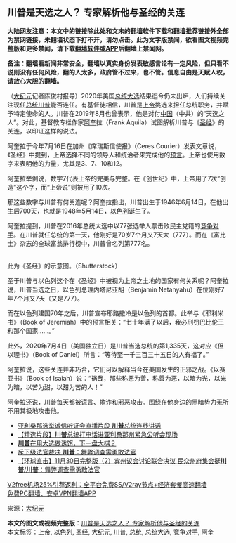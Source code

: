  <h2>川普是天选之人？ 专家解析他与圣经的关连</h2> <p class="notice"><b>大陆网友注意：本文中的链接除此处和文末的<a href="https://github.com/bannedbook/fanqiang" >翻墙</a>软件下载和<a href="https://github.com/killgcd/justmysocks/blob/master/README.md">翻墙推荐</a>链接外全部为禁网链接，未翻墙状态下打不开，请勿点击。此为文字版禁闻，欲看图文视频完整版和更多禁闻，请下载<a href="https://github.com/bannedbook/fanqiang">翻墙软件或APP</a>后翻墙上禁闻网。</p><p>备注：翻墙看新闻非常安全，翻墙以真实身份发表敏感言论有一定风险，但只看不说则没有任何风险，翻的人太多，政府管不过来，也不管。信息自由是天赋人权，请放心大胆的翻墙。</b></p>  <div class="entry"> <p></p> <p>（<span class='wp_keywordlink_affiliate'><a href="http://www.epochtimes.com/" title="大纪元" target="_blank">大纪元</a></span>记者陈俊村报导）2020年美国<a href="https://www.bannedbook.org/bnews/tag/%e6%80%bb%e7%bb%9f%e5%a4%a7%e9%80%89/" class="st_tag internal_tag" rel="tag" title="标签 总统大选 下的日志">总统大选</a>结果迄今仍未出炉，人们持续关注现任<a href="https://www.bannedbook.org/bnews/tag/%e6%80%bb%e7%bb%9f/" class="st_tag internal_tag" rel="tag" title="标签 总统 下的日志">总统</a><a href="https://www.bannedbook.org/bnews/tag/%e5%b7%9d%e6%99%ae/" class="st_tag internal_tag" rel="tag" title="标签 川普 下的日志">川普</a>能否连任。有基督徒相信，川普是<a href="https://www.bannedbook.org/bnews/tag/%e4%b8%8a%e5%b8%9d/" class="st_tag internal_tag" rel="tag" title="标签 上帝 下的日志">上帝</a>挑选来担任总统职务，并赋予特定使命的人。川普在2019年8月也曾表示，他是对付<span class='wp_keywordlink_affiliate'><a href="https://www.bannedbook.org/" title="中国" target="_blank">中国</a></span>（中共）的“天选之人”。对此，基督教专栏作家<a href="https://www.bannedbook.org/bnews/tag/%E9%98%BF%E5%A5%8E/" class="st_tag internal_tag" rel="tag" title="标签 阿奎 下的日志">阿奎</a>拉（Frank Aquila）试图解析川普与《<a href="https://www.bannedbook.org/bnews/tag/%e5%9c%a3%e7%bb%8f/" class="st_tag internal_tag" rel="tag" title="标签 圣经 下的日志">圣经</a>》的关连，以印证这样的说法。</p> <p>阿奎拉于今年7月16日在加州《席瑞斯信使报》（Ceres Courier）发表文章说，《圣经》中提到，上帝选择不同的领导人和统治者来完成他的<span class='wp_keywordlink'><a href="https://www.bannedbook.org/forum5/" title="预言玄学禁书下载" rel="nofollow">预言</a></span>。上帝也使用数字来表明他的力量，尤其是3、7、10和12。</p> <p>阿奎拉举例说，数字7代表上帝的完美与完整。在《创世纪》中，上帝用了7次“创造”这个字，而“上帝说”则被用了10次。</p>  <p>那这些数字与川普有何关连呢？阿奎拉指出，川普出生于1946年6月14日，在他出生后700天，也就是1948年5月14日，<a href="https://www.bannedbook.org/bnews/tag/%e4%bb%a5%e8%89%b2%e5%88%97/" class="st_tag internal_tag" rel="tag" title="标签 以色列 下的日志">以色列</a>诞生了。</p> <p>阿奎拉提到，川普在2016年总统大选中以77张选举人票击败民主党籍的<a href="https://www.bannedbook.org/bnews/tag/%E7%AB%9E%E4%BA%89%E5%AF%B9%E6%89%8B/" class="st_tag internal_tag" rel="tag" title="标签 竞争对手 下的日志">竞争对手</a>。在川普就任总统的第一天，他刚好是70岁7个月又7天大（777）。而在《富比士》杂志的全球富翁排行榜中，川普曾名列第777名。</p> <p><br /> 此为《圣经》的示意图。（Shutterstock）</p> <p>至于川普与以色列这个在《圣经》中被视为上帝之土地的国家有何关系呢？阿奎拉说，川普当选之日，以色列总理内塔尼亚胡（Benjamin Netanyahu）在位刚好7年7个月又7天（又是777）。</p>  <p>而在以色列建国70年之后，川普宣布耶路撒冷是以色列的首都。此举与《耶利米书》（Book of Jeremiah）中的预言相关：“七十年满了以后，我必刑罚巴比伦王和那个国家……。”</p> <p>此外，2020年7月4日（美国独立日）是川普当选总统的第1,335天，这对应《但以理书》（Book of Daniel）所言：“等待至一千三百三十五日的人有福了。”</p> <p>阿奎拉说，这些关连并非巧合，它们可以解释当今在美国发生的正邪之战。《以赛亚书》（Book of Isaiah）说：“祸哉，那些称恶为善，称善为恶，以暗为光，以光为暗，以苦为甜，以甜为苦的人！”</p> <p>阿奎拉还说，川普每天都被谎言、欺诈和邪恶攻击。围绕在他身边的黑暗势力无所不用其极地攻击他。</p>  <ul class='op-related-articles' title='相关阅读'> <li><a href='https://www.bannedbook.org/bnews/bannedvideo/20201201/1439919.html' target='_blank'>亚利桑那选举诚信听证会直播片段  <b>川普</b>总统连线讲话</a></li> <li><a href='https://www.bannedbook.org/bnews/bannedvideo/20201201/1439914.html' target='_blank'>【精选片段】<b>川普</b>总统打电话进亚利桑那州紧急公听会现场</a></li> <li><a href='https://www.bannedbook.org/bnews/cbnews/20201201/1439909.html' target='_blank'><b>川普</b>在用大选做诱饵，下一盘大棋？</a></li> <li><a href='https://www.bannedbook.org/bnews/taiwannews/20201201/1439906.html' target='_blank'>斥下级法官裁决 <b>川普</b>：舞弊调查需勇敢法官</a></li> <li><a href='https://www.bannedbook.org/bnews/bannedvideo/20201201/1439889.html' target='_blank'>【环球直击】11月30日完整版（2）宾州议会讨论联合决议 民众州府集会挺<b>川普</b>/<b>川普</b>：舞弊调查需勇敢法官</a></li> </ul> <p class="texttj"> <a href="https://www.bannedbook.org/forum23/topic22702.html" target="_blank">V2free机场25%引荐返利：全平台免费SS/V2ray节点+经济套餐高速翻墙</a><br/> <a href="https://github.com/bannedbook/fanqiang/wiki/%E7%A6%81%E9%97%BB%E7%BD%91%E5%AE%89%E5%8D%93%E7%BF%BB%E5%A2%99%E6%96%B0%E9%97%BBAPP" target="_blank">免费PC翻墙、安卓VPN翻墙APP</a></p><p>来源：<a href="https://www.bannedbook.org/bnews/tag/%e5%a4%a7%e7%ba%aa%e5%85%83/" class="st_tag internal_tag" rel="tag" title="标签 大纪元 下的日志">大纪元</a></p><a name='sharetosocial'></a>       <div><b>本文的图文或视频完整版</b>：<a href='https://www.bannedbook.org/bnews/cbnews/20201201/1439728.html'>川普是天选之人？ 专家解析他与圣经的关连</a></div>  </div><!--END ENTRY--> <div class="postfooter"> <div>本文标签：<a href="https://www.bannedbook.org/bnews/tag/%e4%b8%8a%e5%b8%9d/" rel="tag">上帝</a>, <a href="https://www.bannedbook.org/bnews/tag/%e4%bb%a5%e8%89%b2%e5%88%97/" rel="tag">以色列</a>, <a href="https://www.bannedbook.org/bnews/tag/%e5%9c%a3%e7%bb%8f/" rel="tag">圣经</a>, <a href="https://www.bannedbook.org/bnews/tag/%e5%a4%a7%e7%ba%aa%e5%85%83/" rel="tag">大纪元</a>, <a href="https://www.bannedbook.org/bnews/tag/%e5%b7%9d%e6%99%ae/" rel="tag">川普</a>, <a href="https://www.bannedbook.org/bnews/tag/%e6%80%bb%e7%bb%9f/" rel="tag">总统</a>, <a href="https://www.bannedbook.org/bnews/tag/%e6%80%bb%e7%bb%9f%e5%a4%a7%e9%80%89/" rel="tag">总统大选</a>, <a href="https://www.bannedbook.org/bnews/tag/%E7%AB%9E%E4%BA%89%E5%AF%B9%E6%89%8B/" rel="tag">竞争对手</a>, <a href="https://www.bannedbook.org/bnews/tag/%E9%98%BF%E5%A5%8E/" rel="tag">阿奎</a></div>  </div><!--END POSTFOOTER--> 